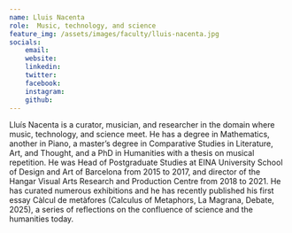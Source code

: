 ```yaml
---
name: Lluis Nacenta
role:  Music, technology, and science
feature_img: /assets/images/faculty/lluis-nacenta.jpg
socials:
    email:
    website:
    linkedin:
    twitter:
    facebook:
    instagram:
    github:
---
```

Lluís Nacenta is a curator, musician, and researcher in the domain where music, technology, and science meet. He has a degree in Mathematics, another in Piano, a master’s degree in Comparative Studies in Literature, Art, and Thought, and a PhD in Humanities with a thesis on musical repetition. He was Head of Postgraduate Studies at EINA University School of Design and Art of Barcelona from 2015 to 2017, and director of the Hangar Visual Arts Research and Production Centre from 2018 to 2021. He has curated numerous exhibitions and he has recently published his first essay Càlcul de metàfores (Calculus of Metaphors, La Magrana, Debate, 2025), a series of reflections on the confluence of science and the humanities today.

